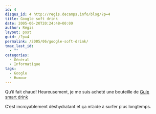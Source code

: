 ```yaml
---
id: 4
disqus_id: 4 http://regis.decamps.info/blog/?p=4
title: Google soft drink
date: 2005-06-20T20:24:48+00:00
author: Régis
layout: post
guid: /?p=4
permalink: /2005/06/google-soft-drink/
tmac_last_id:
  - ""
categories:
  - Général
  - Informatique
tags:
  - Google
  - Humour
---
```

Qu’il fait chaud! Heureusement, je me suis acheté une bouteille de [Gulp smart drink](http://www.google.com/googlegulp/) 
  
C’est incroyablement déshydratant et ça m’aide à surfer plus longtemps.
